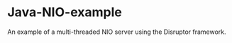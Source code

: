 Java-NIO-example
================

An example  of a multi-threaded NIO server using the Disruptor framework.
